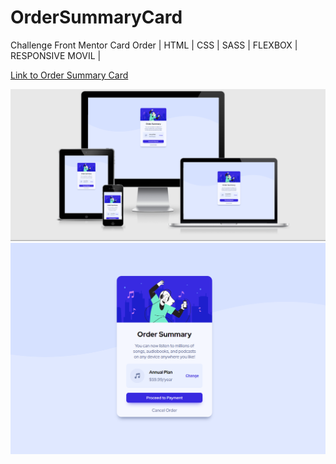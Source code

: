 # OrderSummaryCard
Challenge Front Mentor Card Order | HTML | CSS | SASS | FLEXBOX | RESPONSIVE MOVIL |

<a href="https://order-summary-card-2022.netlify.app/">Link to Order Summary Card</a>

<img src="Responsive Design.png" />
<img src="Card.png" />
